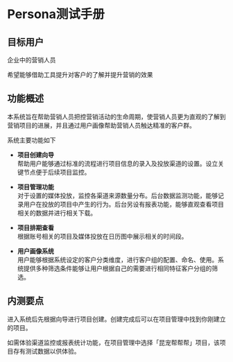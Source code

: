 # Persona测试手册
## 目标用户

企业中的营销人员  

希望能够借助工具提升对客户的了解并提升营销的效果
## 功能概述
本系统旨在帮助营销人员把控营销活动的生命周期，使营销人员更为直观的了解到营销项目的进展，并且通过用户画像帮助营销人员触达精准的客户群。

系统主要功能如下

- **项目创建向导**  
帮助用户能够通过标准的流程进行项目信息的录入及投放渠道的设置。设立关键节点便于后续项目监控。

- **项目管理功能**  
对于设置的媒体投放，监控各渠道来源数量分布。后台数据监测功能，能够记录用户在投放的项目中产生的行为。后台另设有报表功能，能够直观查看项目相关的数据并进行相关下载。

- **项目排期查看**  
根据账号相关的项目及媒体投放在日历图中展示相关的时间段。

- **用户画像系统**  
用户能够根据系统设定的客户分类维度，进行客户组的配置、命名、使用。系统提供多种筛选条件能够让用户根据自己的需要进行相同特征客户分组的筛选。 

## 内测要点
进入系统后先根据向导进行项目创建。创建完成后可以在项目管理中找到你刚建立的项目。  

如需体验渠道监控或报表统计功能，在项目管理中选择「昆宠帮帮帮」项目，该项目存有测试数据以供体验。  

